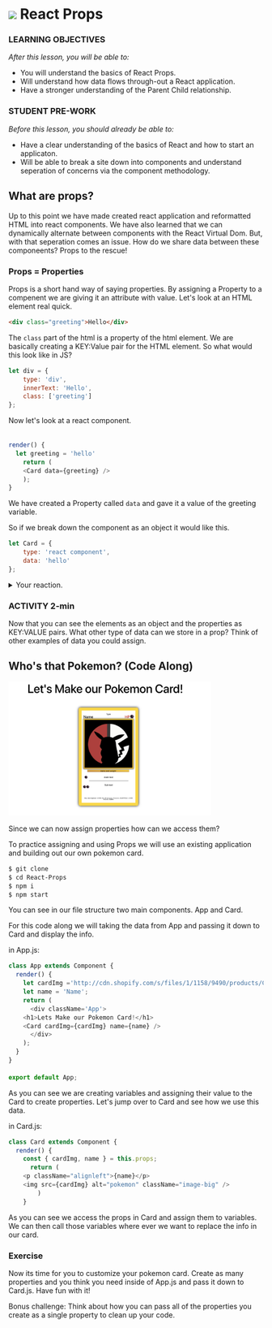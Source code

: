 # <img src="https://cloud.githubusercontent.com/assets/7833470/10899314/63829980-8188-11e5-8cdd-4ded5bcb6e36.png" height="60"> **React** Props

### LEARNING OBJECTIVES

_After this lesson, you will be able to:_

- You will understand the basics of React Props.
- Will understand how data flows through-out a React application.
- Have a stronger understanding of the Parent Child relationship.

### STUDENT PRE-WORK

_Before this lesson, you should already be able to:_

- Have a clear understanding of the basics of React and how to start an applicaton.
- Will be able to break a site down into components and understand seperation of concerns via the component methodology.

## What are props?

Up to this point we have made created react application and reformatted HTML into react components. We have also learned that we can dynamically alternate between components with the React Virtual Dom. But, with that seperation comes an issue. How do we share data between these componeents? Props to the rescue!

### Props = Properties

Props is a short hand way of saying properties. By assigning a Property to a compenent we are giving it an attribute with value. Let's look at an HTML element real quick.

```html
<div class="greeting">Hello</div>
```

The `class` part of the html is a property of the html element. We are basically creating a KEY:Value pair for the HTML element. So what would this look like in JS?

```js
let div = {
	type: 'div',
	innerText: 'Hello',
	class: ['greeting']
};
```

Now let's look at a react component.

```js

render() {
  let greeting = 'hello'
	return (
	<Card data={greeting} />
	);
}
```

We have created a Property called `data` and gave it a value of the greeting variable.

So if we break down the component as an object it would like this.

```js
let Card = {
	type: 'react component',
	data: 'hello'
};
```

<details>
  <summary>Your reaction.</summary>
  <img src="https://media.giphy.com/media/AVBo5eqFXd3SU/giphy.gif"/>
</details>

### ACTIVITY 2-min

Now that you can see the elements as an object and the properties as KEY:VALUE pairs. What other type of data can we store in a prop? Think of other examples of data you could assign.

## Who's that Pokemon? (Code Along)

<img src='assets/pokemon.png' width="400px">

Since we can now assign properties how can we access them?

To practice assigning and using Props we will use an existing application and building out our own pokemon card.

```bash
$ git clone
$ cd React-Props
$ npm i
$ npm start
```

You can see in our file structure two main components. App and Card.

For this code along we will taking the data from App and passing it down to Card and display the info.

in App.js:

```js
class App extends Component {
  render() {
    let cardImg ='http://cdn.shopify.com/s/files/1/1158/9490/products/C000001967-PAR-ZOOM_901de3fa-7c7f-488d-a993-4e17b40d2274_800x.jpg?v=1524058404';
    let name = 'Name';
    return (
      <div className='App'>
	<h1>Lets Make our Pokemon Card!</h1>
	<Card cardImg={cardImg} name={name} />
      </div>
	);
  }
}

export default App;
```

As you can see we are creating variables and assigning their value to the Card to create properties. Let's jump over to Card and see how we use this data.

in Card.js:

```js
class Card extends Component {
  render() {
    const { cardImg, name } = this.props;
      return (
	<p className="alignleft">{name}</p>
	<img src={cardImg} alt="pokemon" className="image-big" />
		)
	}
```

As you can see we access the props in Card and assign them to variables. We can then call those variables where ever we want to replace the info in our card.

### Exercise 

Now its time for you to customize your pokemon card. Create as many properties and you think you need inside of App.js and pass it down to Card.js. Have fun with it! 

Bonus challenge: Think about how you can pass all of the properties you create as a single property to clean up your code.